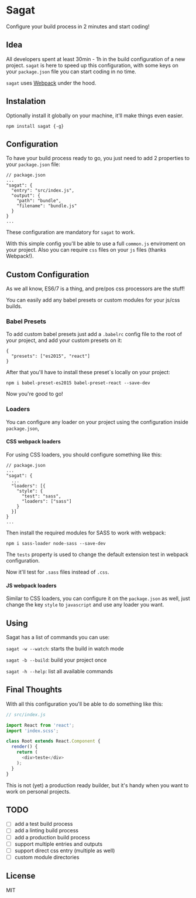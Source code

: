 # Sagat

Configure your build process in 2 minutes and start coding!

## Idea

All developers spent at least 30min - 1h in the build configuration of a new project. `sagat` is here to speed up this configuration, with some keys on your `package.json` file you can start coding in no time.

`sagat` uses [Webpack](https://webpack.github.io/) under the hood.

## Instalation

Optionally install it globally on your machine, it'll make things even easier.

```
npm install sagat {-g}
```

## Configuration

To have your build process ready to go, you just need to add 2 properties to your `package.json` file:

```
// package.json
...
"sagat": {
  "entry": "src/index.js",
  "output": {
    "path": "bundle",
    "filename": "bundle.js"
  }
}
...
```

These configuration are mandatory for `sagat` to work.

With this simple config you'll be able to use a full `common.js` enviroment on your project. Also you can require `css` files on your `js` files (thanks Webpack!).

## Custom Configuration

As we all know, ES6/7 is a thing, and pre/pos css processors are the stuff!

You can easily add any babel presets or custom modules for your js/css builds.

### Babel Presets

To add custom babel presets just add a `.babelrc` config file to the root of your project, and add your custom presets on it:

```
{
  "presets": ["es2015", "react"]
}

```

After that you'll have to install these preset`s locally on your project:

```
npm i babel-preset-es2015 babel-preset-react --save-dev
```

Now you're good to go!

### Loaders

You can configure any loader on your project using the configuration inside `package.json`,

#### CSS webpack loaders

For using CSS loaders, you should configure something like this:

```
// package.json
...
"sagat": {
  ...
  "loaders": [{
    "style": {
      "test": "sass",
      "loaders": ["sass"]
    }
  }]
}
...
```

Then install the required modules for SASS to work with webpack:

```
npm i sass-loader node-sass --save-dev
```

The `tests` property is used to change the default extension test in webpack configuration.

Now it'll test for `.sass` files instead of `.css`.

#### JS webpack loaders

Similar to CSS loaders, you can configure it on the `package.json` as well, just change the key `style` to `javascript` and use any loader you want.

## Using

Sagat has a list of commands you can use:

`sagat -w --watch`: starts the build in watch mode

`sagat -b --build`: build your project once

`sagat -h --help`: list all available commands

## Final Thoughts

With all this configuration you'll be able to do something like this:

```javascript
// src/index.js

import React from 'react';
import 'index.scss';

class Root extends React.Component {
  render() {
    return (
      <div>teste</div>
    );
  }
}
```

This is not (yet) a production ready builder, but it's handy when you want to work on personal projects.

## TODO

- [ ] add a test build process
- [ ] add a linting build process
- [ ] add a production build process
- [ ] support multiple entries and outputs
- [ ] support direct css entry (multiple as well)
- [ ] custom module directories

## License

MIT
